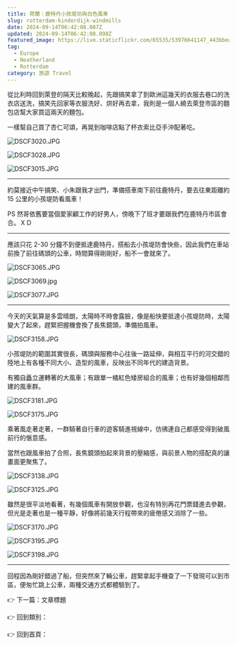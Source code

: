 ```yaml
---
title: 荷蘭｜鹿特丹小孩堤坊與白色風車
slug: rotterdam-kinderdijk-windmills
date: 2024-09-14T06:42:08.087Z
updated: 2024-09-14T06:42:08.098Z
featured_image: https://live.staticflickr.com/65535/53976641147_443bbea667_w.jpg
tag:
  - Europe
  - Neatherland
  - Rotterdam
category: 旅遊 Travel
---
```

從比利時回到萊登的隔天比較晚起，先跟搞笑拿了到歐洲這幾天的衣服去巷口的洗衣店送洗，搞笑先回家等衣服洗好、烘好再去拿，我則是一個人繞去萊登市區的麵包店幫大家買這兩天的麵包。

一樣幫自己買了杏仁可頌，再晃到咖啡店點了杯衣索比亞手沖配著吃。

![DSCF3020.JPG](https://prod-files-secure.s3.us-west-2.amazonaws.com/6c4174d3-0d17-4358-800b-9c4f2f792e06/f6f3066f-5c0b-41a3-922e-3874c748ccb5/DSCF3020.jpg)

![DSCF3028.JPG](https://prod-files-secure.s3.us-west-2.amazonaws.com/6c4174d3-0d17-4358-800b-9c4f2f792e06/fa899a0f-b25a-40d1-af0f-efa01103c71e/DSCF3028.jpg)

![DSCF3015.JPG](https://prod-files-secure.s3.us-west-2.amazonaws.com/6c4174d3-0d17-4358-800b-9c4f2f792e06/01f252c4-ee2c-4480-8c51-f5f4ac14d29f/DSCF3015.jpg)

- - -

約莫接近中午搞笑、小朱跟我才出門，準備搭車南下前往鹿特丹，要去往東距離約 15 公里的小孩堤防看風車！

PS 然哥依舊要當個愛家顧工作的好男人，傍晚下了班才要跟我們在鹿特丹市區會合。ＸＤ

- - -

應該只花 2-30 分鐘不到便抵達鹿特丹，搭船去小孩堤防會快些，因此我們在車站前換了前往碼頭的公車，時間算得剛剛好，船不一會就來了。

![DSCF3065.JPG](https://prod-files-secure.s3.us-west-2.amazonaws.com/6c4174d3-0d17-4358-800b-9c4f2f792e06/82cd52c1-6d87-4ca2-b602-94ffa5f35300/DSCF3065.jpg)

![DSCF3069.jpg](https://prod-files-secure.s3.us-west-2.amazonaws.com/6c4174d3-0d17-4358-800b-9c4f2f792e06/f2a1b630-724c-4946-8b9b-2e09307d03fe/DSCF3069.jpg)

![DSCF3077.JPG](https://prod-files-secure.s3.us-west-2.amazonaws.com/6c4174d3-0d17-4358-800b-9c4f2f792e06/f36a4064-5d35-43f2-a3cc-920a59e0981d/DSCF3077.jpg)

- - -

今天的天氣算是多雲晴朗，太陽時不時會露臉，像是船快要抵達小孩堤防時，太陽變大了起來，趕緊把握機會換了長焦鏡頭，準備拍風車。

![DSCF3158.JPG](https://prod-files-secure.s3.us-west-2.amazonaws.com/6c4174d3-0d17-4358-800b-9c4f2f792e06/fc3f46c4-6f3d-43d6-bce0-5ae904f13382/DSCF3158.jpg)

小孩堤防的範圍其實很長，碼頭與服務中心往後一路延伸，與相互平行的河交錯的陸地上有各種不同大小、造型的風車，反映出不同年代的建造背景。

有獨自矗立運轉著的大風車；有跟單一橘紅色矮房組合的風車；也有好幾個相鄰而建的風車群。

![DSCF3181.JPG](https://prod-files-secure.s3.us-west-2.amazonaws.com/6c4174d3-0d17-4358-800b-9c4f2f792e06/ff50520a-d7a9-45f7-8333-ad8f70817d6f/DSCF3181.jpg)

![DSCF3175.JPG](https://prod-files-secure.s3.us-west-2.amazonaws.com/6c4174d3-0d17-4358-800b-9c4f2f792e06/396cc9bd-636a-4ba1-b5ca-cd22e468a3c8/DSCF3175.jpg)

乘著風走著走著，一群騎著自行車的遊客騎進視線中，彷彿連自己都感受得到破風前行的愜意感。

當然也跟風車拍了合照，長焦鏡頭拍起來背景的壓縮感，與前景人物的搭配真的讓畫面更聚焦了。

![DSCF3138.JPG](https://prod-files-secure.s3.us-west-2.amazonaws.com/6c4174d3-0d17-4358-800b-9c4f2f792e06/5622120d-4a2d-4a0f-a438-11acdda6792a/DSCF3138.jpg)

![DSCF3125.JPG](https://prod-files-secure.s3.us-west-2.amazonaws.com/6c4174d3-0d17-4358-800b-9c4f2f792e06/2f42a711-3a60-4bc5-9d5e-0c13ab35dbca/DSCF3125.jpg)

雖然是很平淡地看著，有幾個風車有開放參觀，也沒有特別再花門票錢進去參觀，但光是走著也是一種平靜，好像將前幾天行程帶來的疲倦感又消除了一些。

![DSCF3170.JPG](https://prod-files-secure.s3.us-west-2.amazonaws.com/6c4174d3-0d17-4358-800b-9c4f2f792e06/3cd39e3e-8214-4211-b147-1753f1d9cc79/DSCF3170.jpg)

![DSCF3195.JPG](https://prod-files-secure.s3.us-west-2.amazonaws.com/6c4174d3-0d17-4358-800b-9c4f2f792e06/4beb3a78-3d11-4feb-bf18-d85dd3058654/DSCF3195.jpg)

![DSCF3198.JPG](https://prod-files-secure.s3.us-west-2.amazonaws.com/6c4174d3-0d17-4358-800b-9c4f2f792e06/0dced96b-4256-460a-9cb1-c856678d06ca/DSCF3198.jpg)

- - -

回程因為剛好錯過了船，但突然來了輛公車，趕緊拿起手機查了一下發現可以到市區，便匆忙跳上公車，兩種交通方式都體驗到了。

👉 下一篇：文章標題

👉 回到類別：

👉 回到首頁：